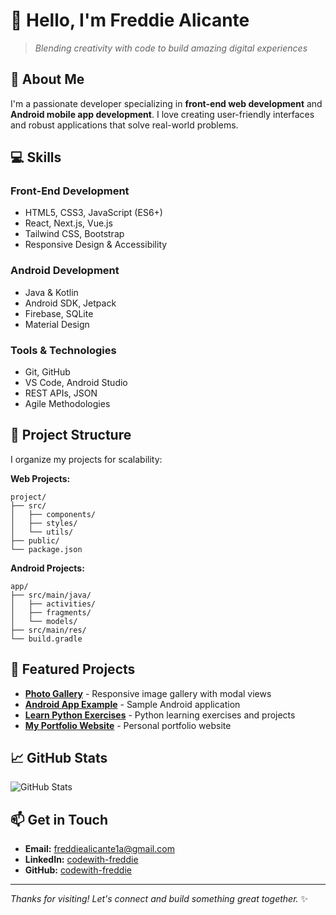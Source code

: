 # 👋 Hello, I'm Freddie Alicante

> *Blending creativity with code to build amazing digital experiences*

## 🚀 About Me

I'm a passionate developer specializing in **front-end web development** and **Android mobile app development**. I love creating user-friendly interfaces and robust applications that solve real-world problems.

## 💻 Skills

### Front-End Development
- HTML5, CSS3, JavaScript (ES6+)
- React, Next.js, Vue.js
- Tailwind CSS, Bootstrap
- Responsive Design & Accessibility

### Android Development
- Java & Kotlin
- Android SDK, Jetpack
- Firebase, SQLite
- Material Design

### Tools & Technologies
- Git, GitHub
- VS Code, Android Studio
- REST APIs, JSON
- Agile Methodologies

## 📂 Project Structure

I organize my projects for scalability:

**Web Projects:**
```
project/
├── src/
│   ├── components/
│   ├── styles/
│   └── utils/
├── public/
└── package.json
```

**Android Projects:**
```
app/
├── src/main/java/
│   ├── activities/
│   ├── fragments/
│   └── models/
├── src/main/res/
└── build.gradle
```

## 🌟 Featured Projects

- **[Photo Gallery](https://github.com/codewith-freddie/photo-gallery)** - Responsive image gallery with modal views
- **[Android App Example](https://github.com/codewith-freddie/android-app)** - Sample Android application
- **[Learn Python Exercises](https://github.com/codewith-freddie/learn-python-exercises)** - Python learning exercises and projects
- **[My Portfolio Website](https://github.com/codewith-freddie/my-portfolio-website)** - Personal portfolio website

## 📈 GitHub Stats

![GitHub Stats](https://github-readme-stats.vercel.app/api?username=codewith-freddie&show_icons=true&theme=merko)

## 📫 Get in Touch

- **Email:** freddiealicante1a@gmail.com
- **LinkedIn:** [codewith-freddie](https://www.linkedin.com/in/codewith-freddie/)
- **GitHub:** [codewith-freddie](https://github.com/codewith-freddie)

---

*Thanks for visiting! Let's connect and build something great together.* ✨
